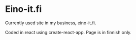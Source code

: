 # Eino-it.fi
Currently used site in my business, eino-it.fi. 

Coded in react using create-react-app. Page is in finnish only.


